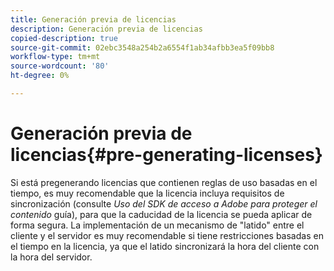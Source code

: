 ```yaml
---
title: Generación previa de licencias
description: Generación previa de licencias
copied-description: true
source-git-commit: 02ebc3548a254b2a6554f1ab34afbb3ea5f09bb8
workflow-type: tm+mt
source-wordcount: '80'
ht-degree: 0%

---
```


# Generación previa de licencias{#pre-generating-licenses}

Si está pregenerando licencias que contienen reglas de uso basadas en el tiempo, es muy recomendable que la licencia incluya requisitos de sincronización (consulte *Uso del SDK de acceso a Adobe para proteger el contenido* guía), para que la caducidad de la licencia se pueda aplicar de forma segura. La implementación de un mecanismo de &quot;latido&quot; entre el cliente y el servidor es muy recomendable si tiene restricciones basadas en el tiempo en la licencia, ya que el latido sincronizará la hora del cliente con la hora del servidor.
